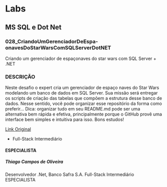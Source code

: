 # Labs

## MS SQL e Dot Net

### 028_CriandoUmGerenciadorDeEspa-onavesDoStarWarsComSQLServerDotNET

Criando um gerenciador de espaçonaves do star wars com SQL Server + .NET

### DESCRIÇÃO
Neste desafio o expert cria um gerenciador de espaço naves do Star Wars modelando um banco de dados em SQL Server. Sua missão será entregar os scripts de criação das tabelas que compõem a estrutura desse banco de dados. Nesse sentido, você pode organizar esse repositório da forma como preferir... Dica: organizar tudo em seu README.md pode ser uma alternativa bem rápida e efetiva, principalmente porque o GitHub provê uma interface bem simples e intuitiva para isso. Bons estudos!

[Link Original](https://web.digitalinnovation.one/lab/criando-um-gerenciador-de-espaconaves-do-star-wars-com-sql-server-net/learning/fe0d2131-0446-4bf0-b158-0e7be8136a6c)

- Full-Stack Intermediário

#### ESPECIALISTA
##### Thiago Campos de Oliveira
Desenvolvedor .Net, Banco Safra S.A.
Full-Stack
Intermediário
ESPECIALISTA
